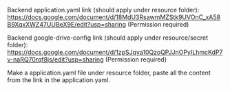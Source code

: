 Backend application.yaml link (should apply under resource folder): 
https://docs.google.com/document/d/18MdU3RsawmMZStk9UVOnC_xA58B9XqxXWZ47UUBeX9E/edit?usp=sharing
(Permission required)

Backend google-drive-config link (should apply under resource/secret folder):
https://docs.google.com/document/d/1zpSJqya10QzoQPJJnOPyILhmcKdP7v-naRQ70rqf8js/edit?usp=sharing
(Permission required)

Make a application.yaml file under resource folder, paste all the content from the link in the application.yaml.
